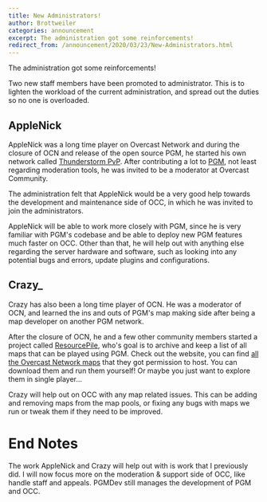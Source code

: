 ```yaml
---
title: New Administrators!
author: Brottweiler
categories: announcement
excerpt: The administration got some reinforcements!
redirect_from: /announcement/2020/03/23/New-Administrators.html
---
```


The administration got some reinforcements!

Two new staff members have been promoted to administrator. This is to lighten the workload of the current administration, and spread out the duties so no one is overloaded.

## AppleNick

AppleNick was a long time player on Overcast Network and during the closure of OCN and release of the open source PGM, he started his own network called [Thunderstorm PvP](https://tspvp.com/). After contributing a lot to [PGM](https://github.com/PGMDev/PGM/commits?author=applenick), not least regarding moderation tools, he was invited to be a moderator at Overcast Community.

The administration felt that AppleNick would be a very good help towards the development and maintenance side of OCC, in which he was invited to join the administrators.

AppleNick will be able to work more closely with PGM, since he is very familiar with PGM's codebase and be able to deploy new PGM features much faster on OCC. Other than that, he will help out with anything else regarding the server hardware and software, such as looking into any potential bugs and errors, update plugins and configurations.

## Crazy_

Crazy has also been a long time player of OCN. He was a moderator of OCN, and learned the ins and outs of PGM's map making side after being a map developer on another PGM network.

After the closure of OCN, he and a few other community members started a project called [ResourcePile](https://mcresourcepile.github.io/), who's goal is to archive and keep a list of all maps that can be played using PGM. Check out the website, you can find [all the Overcast Network maps](https://mcresourcepile.github.io/maps/overcast) that they got permission to host. You can download them and run them yourself! Or maybe you just want to explore them in single player...

Crazy will help out on OCC with any map related issues. This can be adding and removing maps from the map pools, or fixing any bugs with maps we run or tweak them if they need to be improved.

# End Notes

The work AppleNick and Crazy will help out with is work that I previously did. I will now focus more on the moderation & support side of OCC, like handle staff and appeals. PGMDev still manages the development of PGM and OCC.
